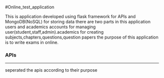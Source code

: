 #Online_test_application

This is application developed using flask framework for APIs and MongoDB(NoSQL) for storing data
there are two parts in this application users and academics accounts for managing user(student,staff,admin).academics for creating subjects,chapters,questions,question papers
the purpose of this application is to write exams in online.
<h3>APIs</h3>
<hr>
seperated the apis according to their purpose
